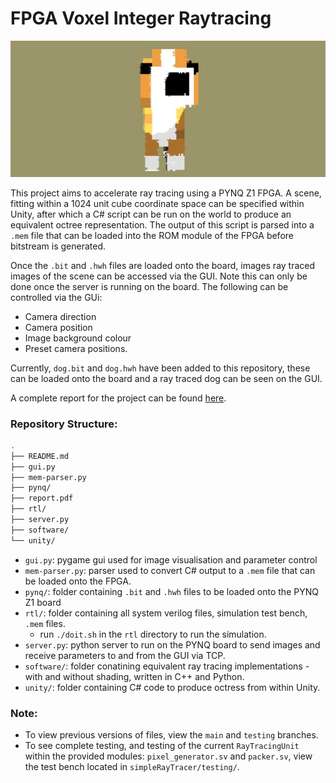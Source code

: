 # FPGA Voxel Integer Raytracing

![Result](image.png)

This project aims to accelerate ray tracing using a PYNQ Z1 FPGA. A scene, fitting within a 1024 unit cube coordinate space can be specified within Unity, after which a C# script can be run on the world to produce an equivalent octree representation. The output of this script is parsed into a `.mem` file that can be loaded into the ROM module of the FPGA before bitstream is generated.

Once the `.bit` and `.hwh` files are loaded onto the board, images ray traced images of the scene can be accessed via the GUI. Note this can only be done once the server is running on the board. The following can be controlled via the GUi:
- Camera direction 
- Camera position
- Image background colour
- Preset camera positions.

Currently, `dog.bit` and `dog.hwh` have been added to this repository, these can be loaded onto the board and a ray traced dog can be seen on the GUI.

A complete report for the project can be found [here](report.pdf).

### Repository Structure:
```bash
.
├── README.md
├── gui.py
├── mem-parser.py
├── pynq/
├── report.pdf
├── rtl/
├── server.py
├── software/
└── unity/
```
- `gui.py`: pygame gui used for image visualisation and parameter control
- `mem-parser.py`: parser used to convert C# output to a `.mem` file that can be loaded onto the FPGA.
- `pynq/`: folder containing `.bit` and `.hwh` files to be loaded onto the PYNQ Z1 board
- `rtl/`: folder containing all system verilog files, simulation test bench, `.mem` files.
    - run `./doit.sh` in the `rtl` directory to run the simulation.
- `server.py`: python server to run on the PYNQ board to send images and receive parameters to and from the GUI via TCP.
- `software/`: folder conatining equivalent ray tracing implementations - with and without shading, written in C++ and Python.
- `unity/`: folder containing C# code to produce octress from within Unity.


### Note:
- To view previous versions of files, view the `main` and `testing` branches.
- To see complete testing, and testing of the current `RayTracingUnit` within the provided modules: `pixel_generator.sv` and `packer.sv`, view the test bench located in `simpleRayTracer/testing/`.
